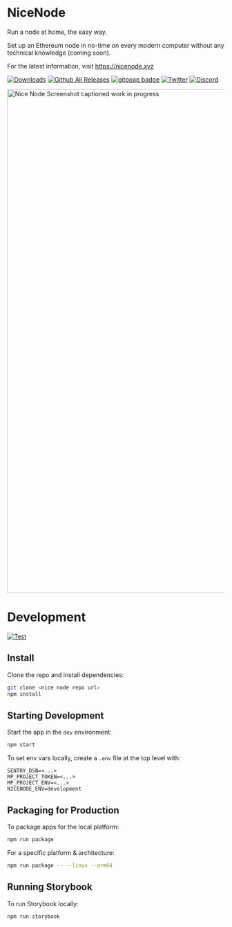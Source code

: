 # NiceNode

Run a node at home, the easy way.

Set up an Ethereum node in no-time on every modern computer without any technical knowledge (coming soon).

For the latest information, visit https://nicenode.xyz

[![Downloads](https://badgen.net/badge/icon/alpha?label=downloads)](https://www.nicenode.xyz/#download)
[![Github All Releases](https://img.shields.io/github/downloads/NiceNode/nice-node/total.svg)]()
[![gitpoap badge](https://public-api.gitpoap.io/v1/repo/NiceNode/nice-node/badge)](https://www.gitpoap.io/gh/NiceNode/nice-node)
[![Twitter](https://img.shields.io/twitter/url/https/twitter.com/cloudposse.svg?style=social&label=NiceNode)](https://twitter.com/NiceNodeApp)
[![Discord](https://badgen.net/badge/icon/discord?icon=discord&label)](https://discord.gg/k3dpYU4Pn9)

<img width="1164" alt="Nice Node Screenshot captioned work in progress" src="https://user-images.githubusercontent.com/3721291/213537206-fa5380f4-af5b-4d81-a07b-ea9072f07b24.png">

# Development

[![Test](https://github.com/jgresham/nice-node/actions/workflows/test.yml/badge.svg)](https://github.com/jgresham/nice-node/actions/workflows/test.yml)

## Install

Clone the repo and install dependencies:

```bash
git clone <nice node repo url>
npm install
```

## Starting Development

Start the app in the `dev` environment:

```bash
npm start
```

To set env vars locally, create a `.env` file at the top level with:

```
SENTRY_DSN=<...>
MP_PROJECT_TOKEN=<...>
MP_PROJECT_ENV=<...>
NICENODE_ENV=development
```

## Packaging for Production

To package apps for the local platform:

```bash
npm run package
```

For a specific platform & architecture:

```bash
npm run package -- --linux --arm64
```

## Running Storybook

To run Storybook locally:

```bash
npm run storybook
```

